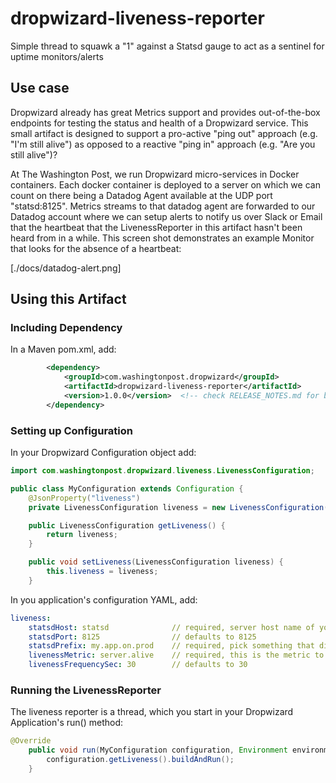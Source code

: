 # dropwizard-liveness-reporter
Simple thread to squawk a "1" against a Statsd gauge to act as a sentinel for uptime monitors/alerts 

## Use case
Dropwizard already has great Metrics support and provides out-of-the-box endpoints for testing the status and health of a Dropwizard service.  This small artifact is designed to support a pro-active "ping out" approach (e.g. "I'm still alive") as opposed to a reactive "ping in" approach (e.g. "Are you still alive")?

At The Washington Post, we run Dropwizard micro-services in Docker containers.  Each docker container is deployed to a server on which we can count on there being a Datadog Agent available at the UDP port "statsd:8125".  Metrics streams to that datadog agent are forwarded to our Datadog account where we can setup alerts to notify us over Slack or Email that the heartbeat that the LivenessReporter in this artifact hasn't been heard from in a while.  This screen shot demonstrates an example Monitor that looks for the absence of a heartbeat: 

[./docs/datadog-alert.png]

## Using this Artifact

### Including Dependency
In a Maven pom.xml, add:
```XML
        <dependency>
            <groupId>com.washingtonpost.dropwizard</groupId>
            <artifactId>dropwizard-liveness-reporter</artifactId>
            <version>1.0.0</version>  <!-- check RELEASE_NOTES.md for best version for you -->
        </dependency>
```

### Setting up Configuration
In your Dropwizard Configuration object add:
```Java
import com.washingtonpost.dropwizard.liveness.LivenessConfiguration;

public class MyConfiguration extends Configuration {
    @JsonProperty("liveness")
    private LivenessConfiguration liveness = new LivenessConfiguration();

    public LivenessConfiguration getLiveness() {
        return liveness;
    }

    public void setLiveness(LivenessConfiguration liveness) {
        this.liveness = liveness;
    }
```

In you application's configuration YAML, add:
```YAML
liveness:
    statsdHost: statsd              // required, server host name of your Datadog agent
    statsdPort: 8125                // defaults to 8125
    statsdPrefix: my.app.on.prod    // required, pick something that differentiates apps 
    livenessMetric: server.alive    // required, this is the metric to Monitor
    livenessFrequencySec: 30        // defaults to 30
```

### Running the LivenessReporter
The liveness reporter is a thread, which you start in your Dropwizard Application's run() method:
```Java
@Override
    public void run(MyConfiguration configuration, Environment environment) throws Exception {
        configuration.getLiveness().buildAndRun();
    }
```